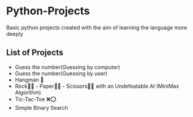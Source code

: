# Python-Projects

Basic python projects created with the aim of learning the language more deeply

## List of Projects

-   Guess the number(Guessing by computer)
-   Guess the number(Guessing by user)
-   Hangman 🤺
-   Rock✊🏽 - Paper🖐🏽 - Scissors✌🏽 with an Undefeatable AI (MiniMax Algorithm)
-   Tic-Tac-Toe ❌⭕
-   Simple Binary Search
